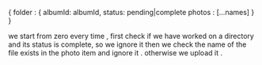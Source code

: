 {
folder : {
            albumId: albumId,
            status: pending|complete
            photos : [...names]
         }
}

we start from zero every time , first check if we have worked on a directory and its status is complete, so we ignore it
then we check the name of the file exists in the photo item and ignore it . otherwise we upload it . 